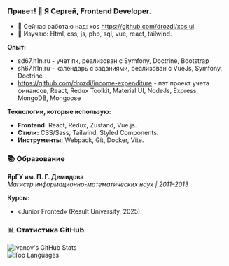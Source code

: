 ### Привет! 👋 Я Сергей, Frontend Developer.

- 🔭 Сейчас работаю над: xos https://github.com/drozdi/xos.ui.
- 🌱 Изучаю: Html, css, js, php, sql, vue, react, tailwind.

**Опыт:**
- sd67.h1n.ru - учет пк, реализован с Symfony, Doctrine, Bootstrap
- sh67.h1n.ru - календарь с заданиями, реализован с VueJs, Symfony, Doctrine
- https://github.com/drozdi/income-expenditure - пэт проект учета финансов, React, Redux Toolkit, Material UI, NodeJs, Express, MongoDB, Mongoose

**Технологии, которые использую:**  
- **Frontend:** React, Redux, Zustand, Vue.js.  
- **Стили:** CSS/Sass, Tailwind, Styled Components.  
- **Инструменты:** Webpack, Git, Docker, Vite.

### 📚 Образование  
**ЯрГУ им. П. Г. Демидова**  
*Магистр информационно-математических наук | 2011–2013*  

**Курсы:**  
- «Junior Fronted» (Result University, 2025).  



### 📊 Статистика GitHub  
![Ivanov's GitHub Stats](https://github-readme-stats.vercel.app/api?username=drozdi&show_icons=true&theme=dark)  
![Top Languages](https://github-readme-stats.vercel.app/api/top-langs/?username=drozdi&layout=compact&theme=dark)  

